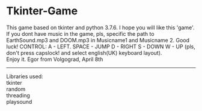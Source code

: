 # Tkinter-Game

This game based on tkinter and python 3.7.6. I hope you  will like this 'game'. If you dont have music in the game, pls, specific the path to EarthSound.mp3 and DOOM.mp3 in Musicname1 and Musicname 2. Good luck!
CONTROL:
A - LEFT.                                                                                 SPACE - JUMP
D - RIGHT
S - DOWN 
W - UP (pls, don't press capslock! and  select english(UK) keyboard layout).     
Enjoy it.
Egor from Volgograd, April 8th





---------------------------
Libraries used:     
   tkinter          
   random           
   threading        
   playsound

